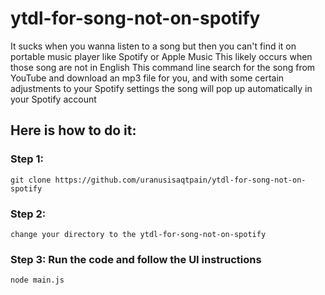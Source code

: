 # ytdl-for-song-not-on-spotify
It sucks when you wanna listen to a song but then you can't find it on portable music player like Spotify or Apple Music
This likely occurs when those song are not in English
This command line search for the song from YouTube and download an mp3 file for you, and with some certain adjustments to your Spotify settings the song will pop up automatically in your Spotify account
## Here is how to do it:
### Step 1:
```git clone https://github.com/uranusisaqtpain/ytdl-for-song-not-on-spotify```
### Step 2:
```change your directory to the ytdl-for-song-not-on-spotify```
### Step 3: Run the code and follow the UI instructions
```node main.js```
